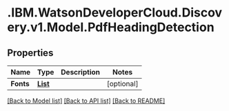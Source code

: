 # .IBM.WatsonDeveloperCloud.Discovery.v1.Model.PdfHeadingDetection
## Properties

Name | Type | Description | Notes
------------ | ------------- | ------------- | -------------
**Fonts** | [**List<FontSetting>**](FontSetting.md) |  | [optional] 

[[Back to Model list]](../README.md#documentation-for-models) [[Back to API list]](../README.md#documentation-for-api-endpoints) [[Back to README]](../README.md)

